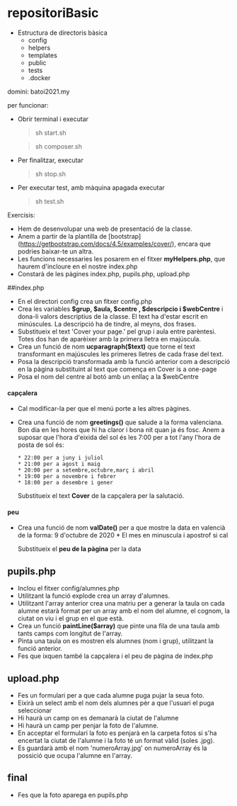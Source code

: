 # repositoriBasic

 * Estructura de directoris bàsica
    * config
    * helpers
    * templates
    * public
    * tests
    * .docker

 
 domini: batoi2021.my
 
 per funcionar: 
  
  * Obrir terminal i executar 
  
    > sh start.sh
    
    > sh composer.sh
    
  
  * Per finalitzar, executar
    
    > sh stop.sh 

  * Per executar test, amb màquina apagada executar
    
    > sh test.sh 
                                                        
  Exercisis:   
  
  * Hem de desenvolupar una web de presentació de la classe. 
  * Anem a partir de la plantilla de [bootstrap] (https://getbootstrap.com/docs/4.5/examples/cover/), encara que podries baixar-te un altra.
  * Les funcions necessaries les posarem en el fitxer **myHelpers.php**, que haurem d'incloure en el nostre index.php
  * Constarà de les pàgines index.php, pupils.php,  upload.php
     
##index.php
  
  * En el directori config crea un fitxer config.php
  * Crea les variables **$grup, $aula, $centre , $descripcio i $webCentre** i dona-li valors descriptius de la classe. El text ha d'estar escrit en minúscules. La descripció ha de tindre, al meyns, dos frases.
  * Substitueix el text 'Cover your page.' pel grup i aula entre parèntesi. Totes dos han de aparèixer amb la primera lletra en majúscula.
  * Crea un funció de nom **ucparagraph($text)** que torne el text transformant en majúscules les primeres lletres de cada frase del text. 
  * Posa la descripció transformada amb la funció anterior com a descripció en la pàgina substituint al text que comença en Cover is a one-page
  * Posa el nom del centre al botó amb un enllaç a la $webCentre 
  
#### capçalera
  
  *  Cal modificar-la per que el menú porte a les altres pàgines.  
  
  * Crea una funció de nom **greetings()** que salude a la forma valenciana. Bon dia en les hores que hi ha claror i bona nit quan ja és fosc. Anem a suposar que l'hora d'eixida del sol és les 7:00 per a tot l'any l'hora de posta de sol és:
  
  		* 22:00 per a juny i juliol 
  		* 21:00 per a agost i maig
  		* 20:00 per a setembre,octubre,març i abril
  		* 19:00 per a novembre i febrer
  		* 18:00 per a desembre i gener
  		
	Substitueix el text **Cover** de la capçalera per la salutació.
	
#### peu 
 	
  * Crea una funció de nom **valDate()** per a que mostre la data en valencià de la forma: 9 d'octubre de 2020
  		* El mes en minuscula i apostrof si cal

	Substitueix el **peu de la pàgina** per la data
  		
## pupils.php  

 * Inclou el fitxer config/alumnes.php
 * Utilitzant la funció explode crea un array d'alumnes.
 * Utilitzant l'array anterior crea una matriu per a generar la taula on cada alumne estarà format per un array amb el nom del alumne, el cognom, la ciutat on viu i el grup en el que està.
 * Crea un funció **paintLine($array)** que pinte una fila de una taula amb tants camps com longitut de l'array.
 * Pinta una taula on es mostren els alumnes (nom i grup), utilitzant la funció anterior.
 * Fes que ixquen també la capçalera i el peu de pàgina de index.php

## upload.php 
  		
* Fes un formulari per a que cada alumne puga pujar la seua foto.
* Eixirà un select amb el nom dels alumnes pèr a que l'usuari el puga seleccionar
* Hi haurà un camp on es demanarà la ciutat de l'alumne
* Hi haurà un camp per penjar la foto de l'alumne.
* En acceptar el formulari la foto es penjarà en la carpeta fotos si s'ha encertat la ciutat de l'alumne i la foto té un format vàlid (soles .jpg). 
* Es guardarà amb el nom 'numeroArray.jpg' on numeroArray és la possició que ocupa l'alumne en l'array.

## final

* Fes que la foto aparega en pupils.php
  		                                        